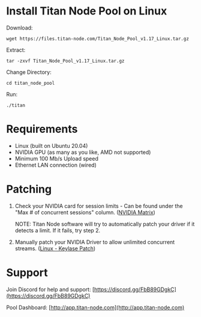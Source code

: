 # Install Titan Node Pool on Linux
Download:
```
wget https://files.titan-node.com/Titan_Node_Pool_v1.17_Linux.tar.gz
```
Extract:
```
tar -zxvf Titan_Node_Pool_v1.17_Linux.tar.gz
```
Change Directory:
```
cd titan_node_pool
```
Run:
```
./titan
```

# Requirements
- Linux (built on Ubuntu 20.04)
- NVIDIA GPU (as many as you like, AMD not supported)
- Minimum 100 Mb/s Upload speed
- Ethernet LAN connection (wired)

# Patching
1. Check your NVIDIA card for session limits - Can be found under the "Max # of concurrent sessions" column. ([NVIDIA Matrix](https://developer.nvidia.com/video-encode-and-decode-gpu-support-matrix-new))

   NOTE: Titan Node software will try to automatically patch your driver if it detects a limit. If it fails, try step 2.

2. Manually patch your NVIDIA Driver to allow unlimited concurrent streams. ([Linux - Keylase Patch](https://github.com/keylase/nvidia-patch))

# Support
Join Discord for help and support:
[https://discord.gg/FbB89GDgkC](https://discord.gg/FbB89GDgkC)

Pool Dashboard:
[http://app.titan-node.com](http://app.titan-node.com)
